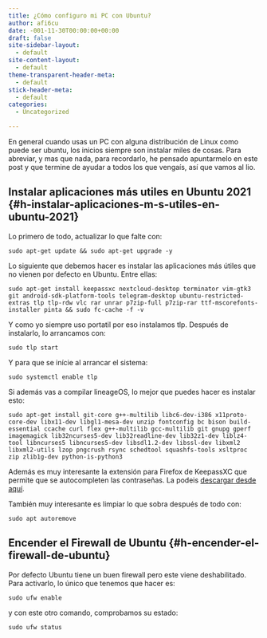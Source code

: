 ```yaml
---
title: ¿Cómo configuro mi PC con Ubuntu?
author: afi6cu
date: -001-11-30T00:00:00+00:00
draft: false
site-sidebar-layout:
  - default
site-content-layout:
  - default
theme-transparent-header-meta:
  - default
stick-header-meta:
  - default
categories:
  - Uncategorized

---
```

En general cuando usas un PC con alguna distribución de Linux como puede ser ubuntu, los inicios siempre son instalar miles de cosas. Para abreviar, y mas que nada, para recordarlo, he pensado apuntarmelo en este post y que termine de ayudar a todos los que vengaís, así que vamos al lio.

## Instalar aplicaciones más utiles en Ubuntu 2021 {#h-instalar-aplicaciones-m-s-utiles-en-ubuntu-2021}

Lo primero de todo, actualizar lo que falte con:

<pre class="wp-block-code"><code>sudo apt-get update && sudo apt-get upgrade -y</code></pre>

Lo siguiente que debemos hacer es instalar las aplicaciones más útiles que no vienen por defecto en Ubuntu. Entre ellas:

<pre class="wp-block-code"><code>sudo apt-get install keepassxc nextcloud-desktop terminator vim-gtk3 git android-sdk-platform-tools telegram-desktop ubuntu-restricted-extras tlp tlp-rdw vlc rar unrar p7zip-full p7zip-rar ttf-mscorefonts-installer pinta && sudo fc-cache -f -v</code></pre>

Y como yo siempre uso portatil por eso instalamos tlp. Después de instalarlo, lo arrancamos con:

<pre class="wp-block-code"><code>sudo tlp start</code></pre>

Y para que se inície al arrancar el sistema:

<pre class="wp-block-code"><code>sudo systemctl enable tlp</code></pre>

Si además vas a compilar lineageOS, lo mejor que puedes hacer es instalar esto:

<pre class="wp-block-code"><code>sudo apt-get install git-core g++-multilib libc6-dev-i386 x11proto-core-dev libx11-dev libgl1-mesa-dev unzip fontconfig bc bison build-essential ccache curl flex g++-multilib gcc-multilib git gnupg gperf imagemagick lib32ncurses5-dev lib32readline-dev lib32z1-dev liblz4-tool libncurses5 libncurses5-dev libsdl1.2-dev libssl-dev libxml2 libxml2-utils lzop pngcrush rsync schedtool squashfs-tools xsltproc zip zlib1g-dev python-is-python3</code></pre>

Además es muy interesante la extensión para Firefox de KeepassXC que permite que se autocompleten las contraseñas. La podeis <a href="https://addons.mozilla.org/es/firefox/addon/keepassxc-browser/" target="_blank" rel="noreferrer noopener">descargar desde aquí</a>.

También muy interesante es limpiar lo que sobra después de todo con:

<pre class="wp-block-code"><code>sudo apt autoremove</code></pre>

## Encender el Firewall de Ubuntu {#h-encender-el-firewall-de-ubuntu}

Por defecto Ubuntu tiene un buen firewall pero este viene deshabilitado. Para activarlo, lo único que tenemos que hacer es:

<pre class="wp-block-code"><code>sudo ufw enable</code></pre>

y con este otro comando, comprobamos su estado:

<pre class="wp-block-code"><code>sudo ufw status</code></pre>